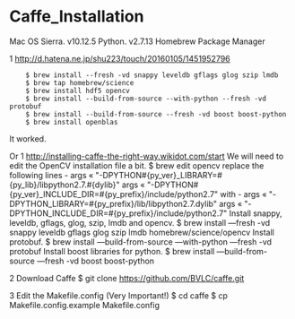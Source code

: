 # Caffe_Installation
Mac OS Sierra. v10.12.5
Python. v2.7.13
Homebrew Package Manager

1
http://d.hatena.ne.jp/shu223/touch/20160105/1451952796
```{r, engine='bash', code_block_name}
    $ brew install --fresh -vd snappy leveldb gflags glog szip lmdb
    $ brew tap homebrew/science
    $ brew install hdf5 opencv
    $ brew install --build-from-source --with-python --fresh -vd protobuf
    $ brew install --build-from-source --fresh -vd boost boost-python
    $ brew install openblas
```
It worked. 
  
Or 1
http://installing-caffe-the-right-way.wikidot.com/start
We will need to edit the OpenCV installation file a bit.
  $ brew edit opencv
replace the following lines -
  args « "-DPYTHON#{py_ver}_LIBRARY=#{py_lib}/libpython2.7.#{dylib}"
  args « "-DPYTHON#{py_ver}_INCLUDE_DIR=#{py_prefix}/include/python2.7"
  with -
  args « "-DPYTHON_LIBRARY=#{py_prefix}/lib/libpython2.7.dylib"
  args « "-DPYTHON_INCLUDE_DIR=#{py_prefix}/include/python2.7"
Install snappy, leveldb, gflags, glog, szip, lmdb and opencv.
  $ brew install —fresh -vd snappy leveldb gflags glog szip lmdb homebrew/science/opencv
Install protobuf.
  $ brew install —build-from-source —with-python —fresh -vd protobuf
Install boost libraries for python.
  $ brew install —build-from-source —fresh -vd boost boost-python
  
2 Download Caffe
  $ git clone https://github.com/BVLC/caffe.git
  
3 Edit the Makefile.config (Very Important!)
  $ cd caffe
  $ cp Makefile.config.example Makefile.config
  
